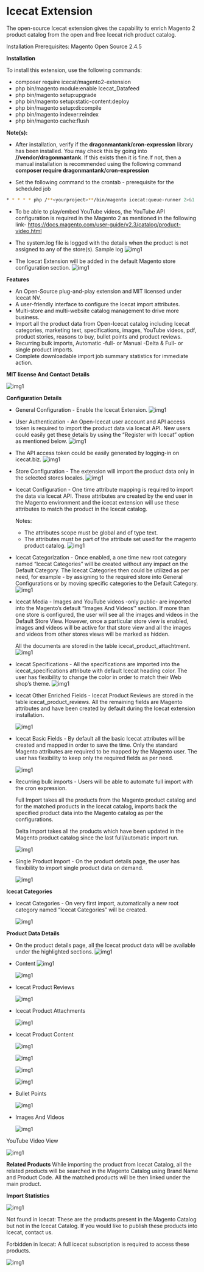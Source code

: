 # Icecat Extension

The open-source Icecat extension gives the capability to enrich Magento 2 product catalog from the open and free Icecat rich product catalog.

Installation Prerequisites: Magento Open Source 2.4.5


**Installation**

To install this extension, use the following commands:
- composer require icecat/magento2-extension
- php bin/magento module:enable Icecat_Datafeed
- php bin/magento setup:upgrade
- php bin/magento setup:static-content:deploy
- php bin/magento setup:di:compile
- php bin/magento indexer:reindex
- php bin/magento cache:flush

**Note(s):**

- After installation, verify if the **dragonmantank/cron-expression** library has been installed. You may check this by going into **/<yourproject>/vendor/dragonmantank**. If this exists then it is fine.If not, then a manual installation is recommended using the following command **composer require dragonmantank/cron-expression**

- Set the following command to the crontab - prerequisite for the scheduled job
 ```bash
* * * * * php /**<yourproject>**/bin/magento icecat:queue-runner 2>&1 | grep -v "Icecat Cron" >> /**<yourproject>**/var/log/icecat.cron.log
```

- To be able to play/embed YouTube videos, the YouTube API configuration is required in the Magento 2 as mentioned in the following link- https://docs.magento.com/user-guide/v2.3/catalog/product-video.html 

- The system.log file is logged with the details when the product is not assigned to any of the store(s). Sample log
![img1](./doc/images/image14.png)

- The Icecat Extension will be added in the default Magento store configuration section.
![img1](./doc/images/image16.png)

**Features**
- An Open-Source plug-and-play extension and MIT licensed under Icecat NV.
- A user-friendly interface to configure the Icecat import attributes.
- Multi-store and multi-website catalog management to drive more business.
- Import all the product data from Open-Icecat catalog including Icecat categories, marketing text, specifications, images, YouTube videos, pdf, product stories, reasons to buy, bullet points and product reviews.
- Recurring bulk imports, Automatic -full- or Manual -Delta & Full- or single product imports.
- Complete downloadable import job summary statistics for immediate action.

**MIT license And Contact Details**

![img1](./doc/images/image19.png)

**Configuration Details**
- General Configuration - Enable the Icecat Extension.
![img1](./doc/images/image15.png)

- User Authentication - An Open-Icecat user account and API access token is required to import the product data via Icecat API. New users could easily get these details by using the “Register with Icecat” option as mentioned below. 
![img1](./doc/images/image8.png)

- The API access token could be easily generated by logging-in on icecat.biz.
![img1](./doc/images/image6.png)

- Store Configuration - The extension will import the product data only in the selected stores locales.
![img1](./doc/images/image26.png)

- Icecat Configuration - One time attribute mapping is required to import the data via Icecat API. These attributes are created by the end user in the Magento environment and the icecat extension will use these attributes to match the product in the Icecat catalog.

    Notes:
    - The attributes scope must be global and of type text.
    - The attributes must be part of the attribute set used for the magento product catalog.
![img1](./doc/images/image29.png)

- Icecat Categorization - Once enabled, a one time new root category named “Icecat Categories” will be created without any impact on the Default Category. The Icecat Categories then could be utilized as per need, for example - by assigning to the required store into General Configurations or by moving specific categories to the Default Category.
![img1](./doc/images/image15.png)

- Icecat Media - Images and YouTube videos -only public- are imported into the Magento’s default “Images And Videos'' section. If more than one store is configured, the user will see all the images and videos in the Default Store View.  However, once a particular store view is enabled, images and videos will be active for that store view and all the images and videos from other stores views will be marked as hidden. 

    All the documents are stored in the table icecat_product_attachtment.
![img1](./doc/images/image30.png)

- Icecat Specifications - All the specifications are imported into the icecat_specifications attribute with default Icecat heading color. The user has flexibility to change the color in order to match their Web shop’s theme.
![img1](./doc/images/image18.png)

- Icecat Other Enriched Fields - Icecat Product Reviews are stored in the table icecat_product_reviews. All the remaining fields are Magento attributes and have been created by default during the Icecat extension installation.

    ![img1](./doc/images/image23.png)

- Icecat Basic Fields - By default all the basic Icecat attributes will be created and mapped in order to save the time. Only the standard Magento attributes are required to be mapped by the Magento user. The user has flexibility to keep only the required fields as per need.

    ![img1](./doc/images/image11.png)

- Recurring bulk imports - Users will be able to automate full import with the cron expression.
    
    Full Import takes all the products from the Magento product catalog and for the matched products in the Icecat catalog, imports back the specified product data into the Magento catalog as per the configurations.
    
    Delta Import takes all the products which have been updated in the Magento product catalog since the last full/automatic import run.

    ![img1](./doc/images/image28.png)

- Single Product Import - On the product details page, the user has flexibility to import single product data on    demand.

    ![img1](./doc/images/image2.png)

**Icecat Categories**

- Icecat Categories - On very first import, automatically a new root category named “Icecat Categories” will be created.

    ![img1](./doc/images/image24.png)

**Product Data Details**
- On the product details page, all the Icecat product data will be available under the highlighted sections.
    ![img1](./doc/images/image10.png)

- Content
    ![img1](./doc/images/image12.png)

    ![img1](./doc/images/image1.png)

- Icecat Product Reviews

    ![img1](./doc/images/image3.png)

- Icecat Product Attachments

    ![img1](./doc/images/image9.png)

- Icecat Product Content

    ![img1](./doc/images/image21.png)

    ![img1](./doc/images/image7.png)

    ![img1](./doc/images/image5.png)

    ![img1](./doc/images/image4.png)

- Bullet Points

    ![img1](./doc/images/image22.png)

- Images And Videos

    ![img1](./doc/images/image13.png)

YouTube Video View

![img1](./doc/images/image25.png)

**Related Products**
While importing the product from Icecat Catalog, all the related products will be searched in the Magento Catalog using Brand Name and Product Code. All the matched products will be then linked under the main product.

**Import Statistics**

![img1](./doc/images/image17.png)

Not found in Icecat: These are the products present in the Magento Catalog but not in the Icecat Catalog. If you would like to publish these products into Icecat, contact us.
 
Forbidden in Icecat: A full icecat subscription is required to access these products.

![img1](./doc/images/image27.png)
